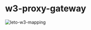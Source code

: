 # w3-proxy-gateway

![leto-w3-mapping](https://user-images.githubusercontent.com/30084404/224520665-3a14813f-87b0-4d47-8ecf-ce542319dbf8.png)
